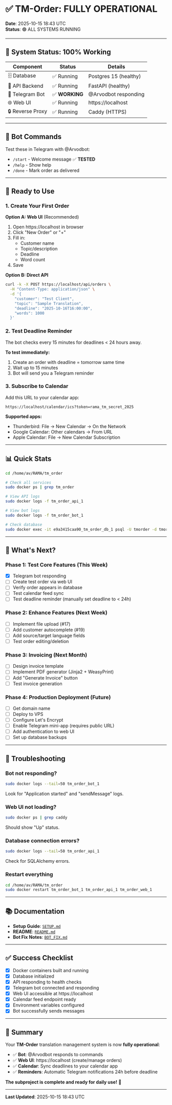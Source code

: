 # ✅ TM-Order: FULLY OPERATIONAL

**Date**: 2025-10-15 18:43 UTC  
**Status**: 🟢 ALL SYSTEMS RUNNING

---

## 🎉 **System Status: 100% Working**

| Component | Status | Details |
|-----------|--------|---------|
| 🗄️ Database | ✅ Running | Postgres 15 (healthy) |
| 🔌 API Backend | ✅ Running | FastAPI (healthy) |
| 🤖 Telegram Bot | ✅ **WORKING** | @Arvodbot responding |
| 🌐 Web UI | ✅ Running | https://localhost |
| 🔒 Reverse Proxy | ✅ Running | Caddy (HTTPS) |

---

## 📱 **Bot Commands**

Test these in Telegram with @Arvodbot:

- `/start` - Welcome message ✅ **TESTED**
- `/help` - Show help
- `/done` - Mark order as delivered

---

## 🚀 **Ready to Use**

### **1. Create Your First Order**

**Option A: Web UI** (Recommended)
1. Open https://localhost in browser
2. Click "New Order" or "+"
3. Fill in:
   - Customer name
   - Topic/description
   - Deadline
   - Word count
4. Save

**Option B: Direct API**
```bash
curl -k -X POST https://localhost/api/orders \
  -H "Content-Type: application/json" \
  -d '{
    "customer": "Test Client",
    "topic": "Sample Translation",
    "deadline": "2025-10-16T16:00:00",
    "words": 1000
  }'
```

### **2. Test Deadline Reminder**

The bot checks every 15 minutes for deadlines < 24 hours away.

**To test immediately:**
1. Create an order with deadline = tomorrow same time
2. Wait up to 15 minutes
3. Bot will send you a Telegram reminder

### **3. Subscribe to Calendar**

Add this URL to your calendar app:
```
https://localhost/calendar/ics?token=rama_tm_secret_2025
```

**Supported apps:**
- Thunderbird: File → New Calendar → On the Network
- Google Calendar: Other calendars → From URL
- Apple Calendar: File → New Calendar Subscription

---

## 📊 **Quick Stats**

```bash
cd /home/av/RAMA/tm_order

# Check all services
sudo docker ps | grep tm_order

# View API logs
sudo docker logs -f tm_order_api_1

# View bot logs
sudo docker logs -f tm_order_bot_1

# Check database
sudo docker exec -it e9a3415caa90_tm_order_db_1 psql -U tmorder -d tmorder
```

---

## 🎯 **What's Next?**

### **Phase 1: Test Core Features** (This Week)
- [x] Telegram bot responding
- [ ] Create test order via web UI
- [ ] Verify order appears in database
- [ ] Test calendar feed sync
- [ ] Test deadline reminder (manually set deadline to < 24h)

### **Phase 2: Enhance Features** (Next Week)
- [ ] Implement file upload (#17)
- [ ] Add customer autocomplete (#19)
- [ ] Add source/target language fields
- [ ] Test order editing/deletion

### **Phase 3: Invoicing** (Next Month)
- [ ] Design invoice template
- [ ] Implement PDF generator (Jinja2 + WeasyPrint)
- [ ] Add "Generate Invoice" button
- [ ] Test invoice generation

### **Phase 4: Production Deployment** (Future)
- [ ] Get domain name
- [ ] Deploy to VPS
- [ ] Configure Let's Encrypt
- [ ] Enable Telegram mini-app (requires public URL)
- [ ] Add authentication to web UI
- [ ] Set up database backups

---

## 🐛 **Troubleshooting**

### **Bot not responding?**
```bash
sudo docker logs --tail=50 tm_order_bot_1
```
Look for "Application started" and "sendMessage" logs.

### **Web UI not loading?**
```bash
sudo docker ps | grep caddy
```
Should show "Up" status.

### **Database connection errors?**
```bash
sudo docker logs --tail=50 tm_order_api_1
```
Check for SQLAlchemy errors.

### **Restart everything**
```bash
cd /home/av/RAMA/tm_order
sudo docker restart tm_order_bot_1 tm_order_api_1 tm_order_web_1
```

---

## 📚 **Documentation**

- **Setup Guide**: [`SETUP.md`](./SETUP.md)
- **README**: [`README.md`](./README.md)
- **Bot Fix Notes**: [`BOT_FIX.md`](./BOT_FIX.md)

---

## ✅ **Success Checklist**

- [x] Docker containers built and running
- [x] Database initialized
- [x] API responding to health checks
- [x] Telegram bot connected and responding
- [x] Web UI accessible at https://localhost
- [x] Calendar feed endpoint ready
- [x] Environment variables configured
- [x] Bot successfully sends messages

---

## 🎊 **Summary**

Your **TM-Order** translation management system is now **fully operational**:

- ✅ **Bot**: @Arvodbot responds to commands
- ✅ **Web UI**: https://localhost (create/manage orders)
- ✅ **Calendar**: Sync deadlines to your calendar app
- ✅ **Reminders**: Automatic Telegram notifications 24h before deadline

**The subproject is complete and ready for daily use!** 🚀

---

**Last Updated**: 2025-10-15 18:43 UTC
